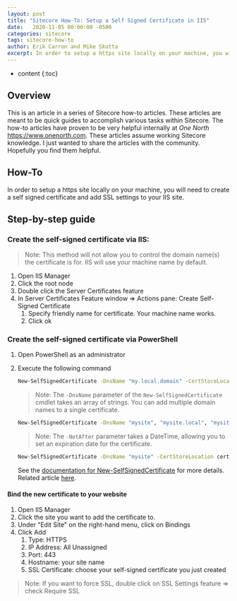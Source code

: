 ```yaml
---
layout: post
title: "Sitecore How-To: Setup a Self Signed Certificate in IIS"
date:   2020-11-05 00:00:00 -0500
categories: sitecore
tags: sitecore-how-to
author: Erik Carron and Mike Skutta
excerpt: In order to setup a https site locally on your machine, you will need to create a self signed certificate and add SSL settings to your IIS site.
---
```


* content
{:toc}

## Overview

This is an article in a series of Sitecore how-to articles. These articles are meant to be quick guides to accomplish various tasks within Sitecore. The how-to articles have proven to be very helpful internally at *One North* https://www.onenorth.com.  These articles assume working Sitecore knowledge. I just wanted to share the articles with the community. Hopefully you find them helpful.

## How-To

In order to setup a https site locally on your machine, you will need to create a self signed certificate and add SSL settings to your IIS site.

## Step-by-step guide

### Create the self-signed certificate via IIS:

> Note: This method will not allow you to control the domain name(s) the certificate is for. IIS will use your machine name by default.

1. Open IIS Manager
1. Click the root node
1. Double click the Server Certificates feature
1. In Server Certificates Feature window => Actions pane: Create Self-Signed Certificate
    1. Specify friendly name for certificate. Your machine name works.
    1. Click ok

### Create the self-signed certificate via PowerShell

1. Open PowerShell as an administrator
1. Execute the following command
    ``` bash
    New-SelfSignedCertificate -DnsName "my.local.domain" -CertStoreLocation cert:\LocalMachine\My -FriendlyName "My Local Cert Name"
    ```
    
    > Note: The `-DnsName` parameter of the `New-SelfSignedCertificate` cmdlet takes an array of strings. You can add multiple domain names to a single certificate.
    ``` bash
    New-SelfSignedCertificate -DnsName "mysite", "mysite.local", "mysite.siteco.re" -CertStoreLocation cert:\LocalMachine\My -FriendlyName "My Local Cert Name"
    ```

    > Note: The `-NotAfter` parameter takes a DateTime, allowing you to set an expiration date for the certificate.
    ``` bash
    New-SelfSignedCertificate -DnsName "mysite" -CertStoreLocation cert:\LocalMachine\My -FriendlyName "My Local Cert Name" -NotAfter (Get-Date).AddYears(10)
    ```

    See the [documentation for New-SelfSignedCertificate](https://docs.microsoft.com/en-us/powershell/module/pkiclient/new-selfsignedcertificate?view=win10-ps) for more details.
Related article [here](https://babelway.zendesk.com/hc/en-us/community/posts/360027367853-HOW-TO-CREATE-SELF-SIGNED-SSL-CERTIFICATES-IN-WINDOWS-10).

#### Bind the new certificate to your website

1. Open IIS Manager
1. Click the site you want to add the certificate to.
1. Under "Edit Site" on the right-hand menu, click on Bindings
1. Click Add
    1. Type:  HTTPS
    1. IP Address: All Unassigned
    1. Port: 443
    1. Hostname:  your site name
    1. SSL Certificate:  choose your self-signed certificate you just created

> Note: If you want to force SSL, double click on SSL Settings feature => check Require SSL